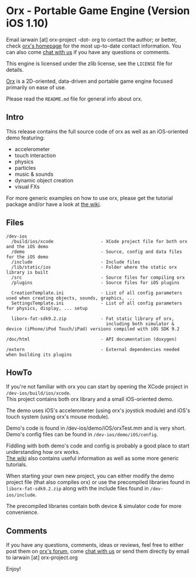 Orx - Portable Game Engine  (Version iOS 1.10)
================================================

Email iarwain [at] orx-project -dot- org to contact the author; or better, check
[orx's homepage](http://orx-project.org) for the most up-to-date contact information.
You can also come [chat with us](https://gitter.im/orx/orx)
if you have any questions or comments.

This engine is licensed under the zlib license, see the `LICENSE` file for details.

[Orx](http://orx-project.org) is a 2D-oriented, data-driven and portable game engine focused primarily on ease of use.

Please read the `README.md` file for general info about orx.


Intro
-----

This release contains the full source code of orx as well as an iOS-oriented demo featuring:

- accelerometer
- touch interaction
- physics
- particles
- music & sounds
- dynamic object creation
- visual FXs

For more generic examples on how to use orx, please get the tutorial package and/or have a look at [the wiki](http://wiki.orx-project.org).


Files
-----

    /dev-ios
      /build/ios/xcode                  - XCode project file for both orx and the iOS demo
      /demo                             - Source, config and data files for the iOS demo
      /include                          - Include files
      /lib/static/ios                   - Folder where the static orx library is built
      /src                              - Source files for compiling orx
      /plugins                          - Source files for iOS plugins

      CreationTemplate.ini              - List of all config parameters used when creating objects, sounds, graphics, ...
      SettingsTemplate.ini              - List of all config parameters for physics, display, ... setup

      liborx-fat-sdk9.2.zip             - Fat static library of orx,
                                          including both simulator & device (iPhone/iPod Touch/iPad) versions compiled with iOS SDK 9.2

    /doc/html                           - API documentation (doxygen)

    /extern                             - External dependencies needed when building its plugins


HowTo
-----

If you're not familiar with orx you can start by opening the XCode project in `/dev-ios/build/ios/xcode`.  
This project contains both orx library and a small iOS-oriented demo.

The demo uses iOS's accelerometer (using orx's joystick module) and iOS's touch system (using orx's mouse module).

Demo's code is found in /dev-ios/demo/iOS/orxTest.mm and is very short.  
Demo's config files can be found in `/dev-ios/demo/iOS/config`.

Fiddling with both demo's code and config is probably a good place to start understanding how orx works.  
[The wiki](http://wiki.orx-project.org) also contains useful information as well as some more generic tutorials.

When starting your own new project, you can either modify the demo project file (that also compiles orx) or use
the precompiled libraries found in `liborx-fat-sdk9.2.zip` along with the include files found in `/dev-ios/include`.

The precompiled libraries contain both device & simulator code for more convenience.


Comments
--------

If you have any questions, comments, ideas or reviews, feel free to either
post them on [orx's forum](http://forum.orx-project.org),
come [chat with us](https://gitter.im/orx/orx)
or send them directly by email to iarwain [at] orx-project.org


Enjoy!
